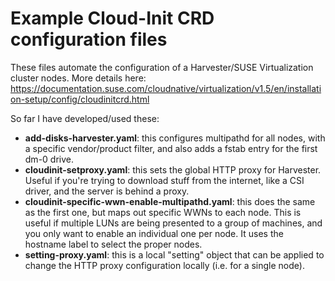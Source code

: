 # Example Cloud-Init CRD configuration files

These files automate the configuration of a Harvester/SUSE Virtualization cluster nodes.
More details here: https://documentation.suse.com/cloudnative/virtualization/v1.5/en/installation-setup/config/cloudinitcrd.html

So far I have developed/used these:
* __add-disks-harvester.yaml__: this configures multipathd for all nodes, with a specific vendor/product filter, and also adds a fstab entry for the first dm-0 drive.
* __cloudinit-setproxy.yaml__: this sets the global HTTP proxy for Harvester. Useful if you're trying to download stuff from the internet, like a CSI driver, and the server is behind a proxy.
* __cloudinit-specific-wwn-enable-multipathd.yaml__: this does the same as the first one, but maps out specific WWNs to each node. This is useful if multiple LUNs are being presented to a group of machines, and you only want to enable an individual one per node. It uses the hostname label to select the proper nodes.
* __setting-proxy.yaml__: this is a local "setting" object that can be applied to change the HTTP proxy configuration locally (i.e. for a single node).



